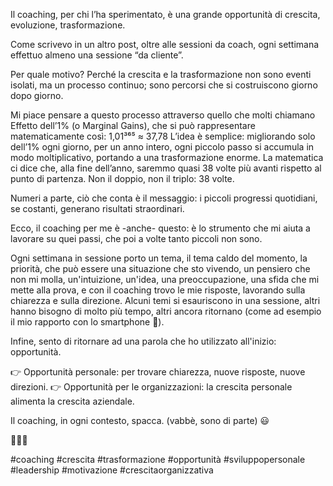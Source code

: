 Il coaching, per chi l’ha sperimentato, è una grande opportunità di crescita, evoluzione, trasformazione.

Come scrivevo in un altro post, oltre alle sessioni da coach, ogni settimana effettuo almeno una sessione “da cliente”.

Per quale motivo?
Perché la crescita e la trasformazione non sono eventi isolati, ma un processo continuo; sono percorsi che si costruiscono giorno dopo giorno.

Mi piace pensare a questo processo attraverso quello che molti chiamano Effetto dell’1% (o Marginal Gains), che si può rappresentare matematicamente così: 1,01³⁶⁵ ≈ 37,78
L’idea è semplice: migliorando solo dell’1% ogni giorno, per un anno intero, ogni piccolo passo si accumula in modo moltiplicativo, portando a una trasformazione enorme. La matematica ci dice che, alla fine dell’anno, saremmo quasi 38 volte più avanti rispetto al punto di partenza. Non il doppio, non il triplo: 38 volte.

Numeri a parte, ciò che conta è il messaggio: i piccoli progressi quotidiani, se costanti, generano risultati straordinari.

Ecco, il coaching per me è -anche- questo: è lo strumento che mi aiuta a lavorare su quei passi, che poi a volte tanto piccoli non sono.

Ogni settimana in sessione porto un tema, il tema caldo del momento, la priorità, che può essere una situazione che sto vivendo, un pensiero che non mi molla, un'intuizione, un'idea, una preoccupazione, una sfida che mi mette alla prova, e con il coaching trovo le mie risposte, lavorando sulla chiarezza e sulla direzione.
Alcuni temi si esauriscono in una sessione, altri hanno bisogno di molto più tempo, altri ancora ritornano (come ad esempio il mio rapporto con lo smartphone 😬).

Infine, sento di ritornare ad una parola che ho utilizzato all'inizio: opportunità.

👉 Opportunità personale: per trovare chiarezza, nuove risposte, nuove direzioni.
👉 Opportunità per le organizzazioni: la crescita personale alimenta la crescita aziendale.

Il coaching, in ogni contesto, spacca. (vabbè, sono di parte) 😃 

🙏🏼🔥

#coaching #crescita #trasformazione #opportunità #sviluppopersonale #leadership #motivazione #crescitaorganizzativa
